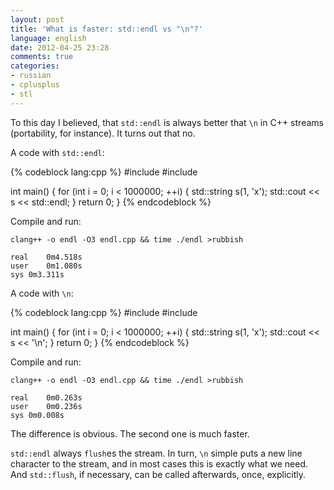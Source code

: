 ```yaml
---
layout: post
title: 'What is faster: std::endl vs "\n"?'
language: english
date: 2012-04-25 23:28
comments: true
categories: 
- russian
- cplusplus
- stl
---
```

To this day I believed, that `std::endl` is always better that `\n` in C++ streams (portability, for instance). It turns out that no.

A code with `std::endl`:

{% codeblock lang:cpp %}
#include <string>
#include <iostream>

int main() {
  for (int i = 0; i < 1000000; ++i) {
    std::string s(1, 'x');
    std::cout << s << std::endl;
  }
  return 0;
}
{% endcodeblock %}

Compile and run:

    clang++ -o endl -O3 endl.cpp && time ./endl >rubbish

    real	0m4.518s
    user	0m1.080s
    sys	0m3.311s
    
A code with `\n`:

{% codeblock lang:cpp %}
#include <string>
#include <iostream>

int main() {
  for (int i = 0; i < 1000000; ++i) {
    std::string s(1, 'x');
    std::cout << s << '\n';
  }
  return 0;
}
{% endcodeblock %}

Compile and run:

    clang++ -o endl -O3 endl.cpp && time ./endl >rubbish

    real	0m0.263s
    user	0m0.236s
    sys	0m0.008s    

The difference is obvious. The second one is much faster.

`std::endl` always `flush`es the stream. In turn, `\n` simple puts a new line character to the stream, and in most cases this is exactly what we need. And `std::flush`, if necessary, can be called afterwards, once, explicitly.

